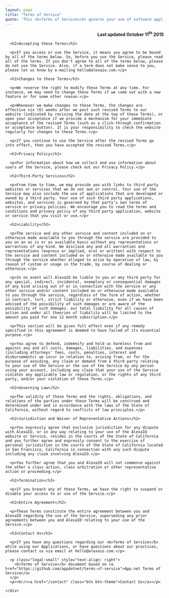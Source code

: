 ```yaml
---
layout: page
title: "Terms of Service"
quote: 'This <b>Terms of Service</b> governs your use of software applications ("<i>Applications</i>") for mobile and voice command devices ("<i>Devices</i>") with the service ("<i>Service</i>") provided by AlexaIO.'
---
```


<div class="container mtb">
  <div class="row">
    <div class="col-lg-6">
      <p class="legal-small" style="text-align: right"><b>Last updated October 11<sup>th</sup> 2015</b></p>

      <h2>Accepting these Terms</h2>

      <p>If you access or use the Service, it means you agree to be bound by all of the terms below. So, before you use the Service, please read all of the terms. If you don't agree to all of the terms below, please do not use the Service. Also, if a term does not make sense to you, please let us know by e-mailing hello@alexaio.com.</p>

      <h2>Changes to these Terms</h2>

      <p>We reserve the right to modify these Terms at any time. For instance, we may need to change these Terms if we come out with a new feature or for some other reason.</p>

      <p>Whenever we make changes to these Terms, the changes are effective six (6) weeks after we post such revised Terms to our website (indicated by revising the date at the top of these Terms), or upon your acceptance if we provide a mechanism for your immediate acceptance of the revised Terms (such as a click-through confirmation or acceptance button). It is your responsibility to check the website regularly for changes to these Terms.</p>

      <p>If you continue to use the Service after the revised Terms go into effect, then you have accepted the revised Terms.</p>

      <h2>Privacy Policy</h2>

      <p>For information about how we collect and use information about users of the Service, please check out our Privacy Policy.</p>

      <h2>Third-Party Services</h2>

      <p>From time to time, we may provide you with links to third party websites or services that we do not own or control. Your use of the Service may also include the use of applications that are developed or owned by a third party. Your use of such third party applications, websites, and services is governed by that party’s own terms of service or privacy policies. We encourage you to read the terms and conditions and privacy policy of any third party application, website or service that you visit or use.</p>

      <h2>Liability</h2>

      <p>The service and any other service and content included on or otherwise made available to you through the service are provided to you on an as is or as available basis without any representations or warranties of any kind. We disclaim any and all warranties and representations (express or implied, oral or written) with respect to the service and content included on or otherwise made available to you through the service whether alleged to arise by operation of law, by reason of custom or usage in the trade, by course of dealing or otherwise.</p>

      <p>In no event will AlexaIO be liable to you or any third party for any special, indirect, incidental, exemplary or consequential damages of any kind arising out of or in connection with the service or any other service and/or content included on or otherwise made available to you through the service, regardless of the form of action, whether in contract, tort, strict liability or otherwise, even if we have been advised of the possibility of such damages or are aware of the possibility of such damages. our total liability for all causes of action and under all theories of liability will be limited to the amount you paid for one 12 month subscription.</p>

      <p>This section will be given full effect even if any remedy specified in this agreement is deemed to have failed of its essential purpose.</p>

      <p>You agree to defend, indemnify and hold us harmless from and against any and all costs, damages, liabilities, and expenses (including attorneys' fees, costs, penalties, interest and disbursements) we incur in relation to, arising from, or for the purpose of avoiding, any claim or demand from a third party relating to your use of the Service or the use of the Service by any person using your account, including any claim that your use of the Service violates any applicable law or regulation, or the rights of any third party, and/or your violation of these Terms.</p>

      <h2>Governing Law</h2>

      <p>The validity of these Terms and the rights, obligations, and relations of the parties under these Terms will be construed and determined under and in accordance with the laws of the State of California, without regard to conflicts of law principles.</p>

      <h2>Jurisdiction and Waiver of Representative Actions</h2>

      <p>You expressly agree that exclusive jurisdiction for any dispute with AlexaIO, or in any way relating to your use of the AlexaIO website or Service, resides in the courts of the State of California and you further agree and expressly consent to the exercise of personal jurisdiction in the courts of the State of California located in San Francisco, California in connection with any such dispute including any claim involving AlexaIO.</p>

      <p>You further agree that you and AlexaIO will not commence against the other a class action, class arbitration or other representative action or proceeding.</p>

      <h2>Termination</h2>

      <p>If you breach any of these Terms, we have the right to suspend or disable your access to or use of the Service.</p>

      <h2>Entire Agreement</h2>

      <p>These Terms constitute the entire agreement between you and AlexaIO regarding the use of the Service, superseding any prior agreements between you and AlexaIO relating to your use of the Service.</p>

      <h3>Contact Us</h3>

      <p>If you have any questions regarding our <b>Terms of Service</b> while using our Applications, or have questions about our practices, please contact us via email at hello@alexaio.com.</p>

      <p class="legal-small" style="text-align: right">
        <b>Terms of Service</b> document based on <a href="https://github.com/appdotnet/terms-of-service">App.net Terms of Service</a>
      </p>
      <p><br/><a href="/contact" class="btn btn-theme">Contact Us</a></p>

    </div>
  </div><!-- /row -->

</div><!-- /container -->
